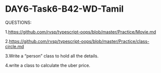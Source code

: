 # DAY6-Task6-B42-WD-Tamil
QUESTIONS:

1.https://github.com/rvsp/typescript-oops/blob/master/Practice/Movie.md

2.https://github.com/rvsp/typescript-oops/blob/master/Practice/class-circle.md

3.Write a “person” class to hold all the details.

4.write a class to calculate the uber price.
